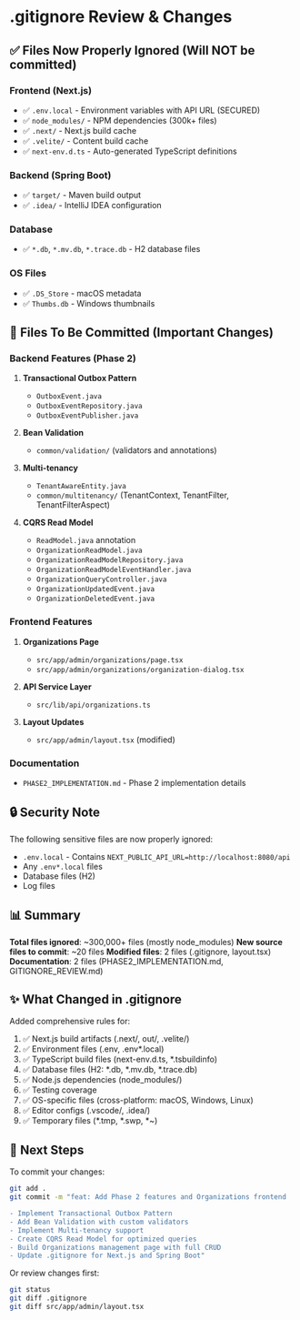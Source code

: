 # .gitignore Review & Changes

## ✅ Files Now Properly Ignored (Will NOT be committed)

### Frontend (Next.js)
- ✅ `.env.local` - Environment variables with API URL (SECURED)
- ✅ `node_modules/` - NPM dependencies (300k+ files)
- ✅ `.next/` - Next.js build cache
- ✅ `.velite/` - Content build cache
- ✅ `next-env.d.ts` - Auto-generated TypeScript definitions

### Backend (Spring Boot)
- ✅ `target/` - Maven build output
- ✅ `.idea/` - IntelliJ IDEA configuration

### Database
- ✅ `*.db`, `*.mv.db`, `*.trace.db` - H2 database files

### OS Files
- ✅ `.DS_Store` - macOS metadata
- ✅ `Thumbs.db` - Windows thumbnails

## 📝 Files To Be Committed (Important Changes)

### Backend Features (Phase 2)
1. **Transactional Outbox Pattern**
   - `OutboxEvent.java`
   - `OutboxEventRepository.java`
   - `OutboxEventPublisher.java`

2. **Bean Validation**
   - `common/validation/` (validators and annotations)

3. **Multi-tenancy**
   - `TenantAwareEntity.java`
   - `common/multitenancy/` (TenantContext, TenantFilter, TenantFilterAspect)

4. **CQRS Read Model**
   - `ReadModel.java` annotation
   - `OrganizationReadModel.java`
   - `OrganizationReadModelRepository.java`
   - `OrganizationReadModelEventHandler.java`
   - `OrganizationQueryController.java`
   - `OrganizationUpdatedEvent.java`
   - `OrganizationDeletedEvent.java`

### Frontend Features
1. **Organizations Page**
   - `src/app/admin/organizations/page.tsx`
   - `src/app/admin/organizations/organization-dialog.tsx`

2. **API Service Layer**
   - `src/lib/api/organizations.ts`

3. **Layout Updates**
   - `src/app/admin/layout.tsx` (modified)

### Documentation
- `PHASE2_IMPLEMENTATION.md` - Phase 2 implementation details

## 🔒 Security Note

The following sensitive files are now properly ignored:
- `.env.local` - Contains `NEXT_PUBLIC_API_URL=http://localhost:8080/api`
- Any `.env*.local` files
- Database files (H2)
- Log files

## 📊 Summary

**Total files ignored**: ~300,000+ files (mostly node_modules)
**New source files to commit**: ~20 files
**Modified files**: 2 files (.gitignore, layout.tsx)
**Documentation**: 2 files (PHASE2_IMPLEMENTATION.md, GITIGNORE_REVIEW.md)

## ✨ What Changed in .gitignore

Added comprehensive rules for:
1. ✅ Next.js build artifacts (.next/, out/, .velite/)
2. ✅ Environment files (.env, .env*.local)
3. ✅ TypeScript build files (next-env.d.ts, *.tsbuildinfo)
4. ✅ Database files (H2: *.db, *.mv.db, *.trace.db)
5. ✅ Node.js dependencies (node_modules/)
6. ✅ Testing coverage
7. ✅ OS-specific files (cross-platform: macOS, Windows, Linux)
8. ✅ Editor configs (.vscode/, .idea/)
9. ✅ Temporary files (*.tmp, *.swp, *~)

## 🎯 Next Steps

To commit your changes:
```bash
git add .
git commit -m "feat: Add Phase 2 features and Organizations frontend

- Implement Transactional Outbox Pattern
- Add Bean Validation with custom validators
- Implement Multi-tenancy support
- Create CQRS Read Model for optimized queries
- Build Organizations management page with full CRUD
- Update .gitignore for Next.js and Spring Boot"
```

Or review changes first:
```bash
git status
git diff .gitignore
git diff src/app/admin/layout.tsx
```
